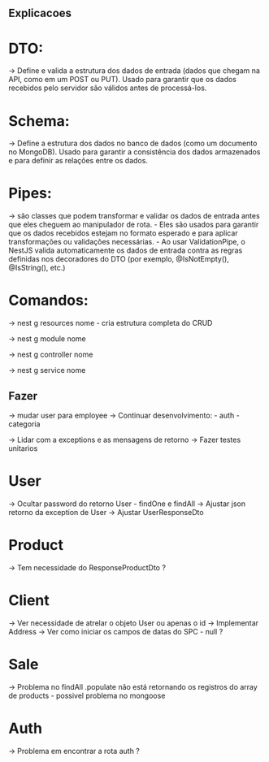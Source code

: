 ## Explicacoes 
# DTO: 
-> Define e valida a estrutura dos dados de entrada (dados que chegam na API, como em um POST ou PUT). Usado para garantir que os dados recebidos pelo servidor são válidos antes de processá-los.

# Schema: 
-> Define a estrutura dos dados no banco de dados (como um documento no MongoDB). Usado para garantir a consistência dos dados armazenados e para definir as relações entre os dados.

# Pipes: 
-> são classes que podem transformar e validar os dados de entrada antes que eles cheguem ao manipulador de rota.
    - Eles são usados para garantir que os dados recebidos estejam no formato esperado e para aplicar transformações ou validações necessárias.
    - Ao usar ValidationPipe, o NestJS valida automaticamente os dados de entrada contra as regras definidas nos decoradores do DTO (por exemplo, @IsNotEmpty(), @IsString(), etc.)

# Comandos:
-> nest g resources nome
    - cria estrutura completa do CRUD

-> nest g module nome

-> nest g controller nome

-> nest g service nome


## Fazer 
-> mudar user para employee
-> Continuar desenvolvimento:
    - auth
    - categoria

-> Lidar com a exceptions e as mensagens de retorno
-> Fazer testes unitarios

# User
-> Ocultar password do retorno User - findOne e findAll
-> Ajustar json retorno da exception de User
-> Ajustar UserResponseDto

# Product
-> Tem necessidade do ResponseProductDto ?

# Client
-> Ver necessidade de atrelar o objeto User ou apenas o id
-> Implementar Address
-> Ver como iniciar os campos de datas do SPC - null ?

# Sale
-> Problema no findAll .populate não está retornando os registros do array de products - possivel problema no mongoose

# Auth
-> Problema em encontrar a rota auth ?
